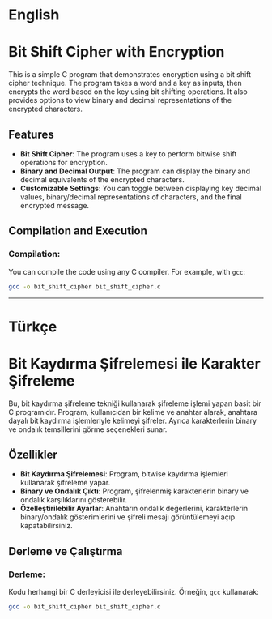 # English
# Bit Shift Cipher with Encryption

This is a simple C program that demonstrates encryption using a bit shift cipher technique. The program takes a word and a key as inputs, then encrypts the word based on the key using bit shifting operations. It also provides options to view binary and decimal representations of the encrypted characters.

## Features

- **Bit Shift Cipher**: The program uses a key to perform bitwise shift operations for encryption.
- **Binary and Decimal Output**: The program can display the binary and decimal equivalents of the encrypted characters.
- **Customizable Settings**: You can toggle between displaying key decimal values, binary/decimal representations of characters, and the final encrypted message.

## Compilation and Execution

### Compilation:
You can compile the code using any C compiler. For example, with `gcc`:

```bash
gcc -o bit_shift_cipher bit_shift_cipher.c
```

--------------------------------------------------------------------------------------------------------------------------
# Türkçe

# Bit Kaydırma Şifrelemesi ile Karakter Şifreleme

Bu, bit kaydırma şifreleme tekniği kullanarak şifreleme işlemi yapan basit bir C programıdır. Program, kullanıcıdan bir kelime ve anahtar alarak, anahtara dayalı bit kaydırma işlemleriyle kelimeyi şifreler. Ayrıca karakterlerin binary ve ondalık temsillerini görme seçenekleri sunar.

## Özellikler

- **Bit Kaydırma Şifrelemesi**: Program, bitwise kaydırma işlemleri kullanarak şifreleme yapar.
- **Binary ve Ondalık Çıktı**: Program, şifrelenmiş karakterlerin binary ve ondalık karşılıklarını gösterebilir.
- **Özelleştirilebilir Ayarlar**: Anahtarın ondalık değerlerini, karakterlerin binary/ondalık gösterimlerini ve şifreli mesajı görüntülemeyi açıp kapatabilirsiniz.

## Derleme ve Çalıştırma

### Derleme:
Kodu herhangi bir C derleyicisi ile derleyebilirsiniz. Örneğin, `gcc` kullanarak:

```bash
gcc -o bit_shift_cipher bit_shift_cipher.c
```
